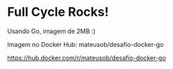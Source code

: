 # Full Cycle Rocks!

Usando Go, imagem de 2MB :)

Imagem no Docker Hub: mateusob/desafio-docker-go

https://hub.docker.com/r/mateusob/desafio-docker-go

